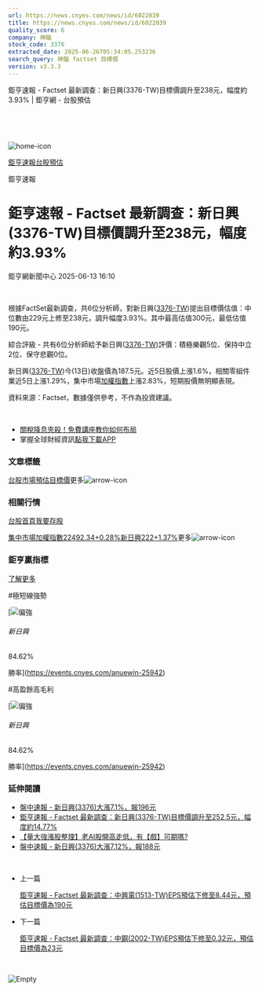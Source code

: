 ```yaml
---
url: https://news.cnyes.com/news/id/6022039
title: https://news.cnyes.com/news/id/6022039
quality_score: 6
company: 神腦
stock_code: 3376
extracted_date: 2025-06-26T05:34:05.253236
search_query: 神腦 factset 目標價
version: v3.3.3
---
```


鉅亨速報 - Factset 最新調查：新日興(3376-TW)目標價調升至238元，幅度約3.93% | 鉅亨網 - 台股預估

‌

‌

![home-icon](/assets/icons/breadCrumb/symbol-icon-home.svg)

[鉅亨速報](/news/cat/anue_live)[台股預估](/news/cat/tw_forecast)

鉅亨速報

# 鉅亨速報 - Factset 最新調查：新日興(3376-TW)目標價調升至238元，幅度約3.93%

鉅亨網新聞中心 2025-06-13 16:10

‌

根據FactSet最新調查，共6位分析師，對新日興([3376-TW](https://www.cnyes.com/twstock/3376))提出目標價估值：中位數由229元上修至238元，調升幅度3.93%。其中最高估值300元，最低估值190元。

綜合評級 - 共有6位分析師給予新日興([3376-TW](https://www.cnyes.com/twstock/3376))評價：積極樂觀5位、保持中立2位、保守悲觀0位。

新日興([3376-TW](https://www.cnyes.com/twstock/3376))今(13日)收盤價為187.5元。近5日股價上漲1.6%，相關零組件業近5日上漲1.29%，集中市場[加權指數](https://invest.cnyes.com/index/TWS/TSE01)上漲2.83%，短期股價無明顯表現。

資料來源：Factset，數據僅供參考，不作為投資建議。

‌

* [關稅降息夾殺！免費講座教你如何布局](https://www.rsc.com.tw/Cnyes_RSC/SeminarBooking2025InvestmentOutlook.aspx?utm_source=anue&utm_medium=usstocks_end)
* 掌握全球財經資訊[點我下載APP](http://www.cnyes.com/app/?utm_source=mweb&utm_medium=HamMenuBanner&utm_campaign=fixed&utm_content=entr)

### 文章標籤

[台股](https://news.cnyes.com/tag/台股 "台股")[市場預估](https://news.cnyes.com/tag/市場預估 "市場預估")[目標價](https://news.cnyes.com/tag/目標價 "目標價")更多![arrow-icon](/assets/icons/arrows/arrow-down.svg)

### 相關行情

[台股首頁](https://www.cnyes.com/twstock)[我要存股](https://supr.link/8OHaU)

[集中市場加權指數22492.34+0.28%](https://invest.cnyes.com/index/TWS/TSE01)[新日興222+1.37%](https://www.cnyes.com/twstock/3376)更多![arrow-icon](/assets/icons/arrows/arrow-down.svg)

### 鉅亨贏指標

[了解更多](https://events.cnyes.com/anuewin-25942)

#極短線強勢

[![偏強](/assets/icons/win-indicator/long.svg)

###### 新日興

84.62%

勝率](https://events.cnyes.com/anuewin-25942)

#高盈餘高毛利

[![偏強](/assets/icons/win-indicator/long.svg)

###### 新日興

84.62%

勝率](https://events.cnyes.com/anuewin-25942)

### 延伸閱讀

* [盤中速報 - 新日興(3376)大漲7.1%，報196元](/news/id/6017596)
* [鉅亨速報 - Factset 最新調查：新日興(3376-TW)目標價調升至252.5元，幅度約14.77%](/news/id/6017147)
* [【量大強漲股整理】老AI股開高走低，有【戲】可期嗎?](/news/id/6008746)
* [盤中速報 - 新日興(3376)大漲7.12%，報188元](/news/id/6007746)

‌

* 上一篇

  [鉅亨速報 - Factset 最新調查：中興電(1513-TW)EPS預估下修至8.44元，預估目標價為190元](/news/id/6023056)
* 下一篇

  [鉅亨速報 - Factset 最新調查：中鋼(2002-TW)EPS預估下修至0.32元，預估目標價為23元](/news/id/6021532)

‌

![Empty](/assets/icons/skeleton/empty-image.svg)

‌